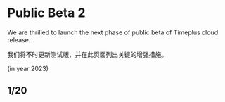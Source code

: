 # Public Beta 2

We are thrilled to launch the next phase of public beta of Timeplus cloud release.

我们将不时更新测试版，并在此页面列出关键的增强措施。

(in year 2023)

## 1/20